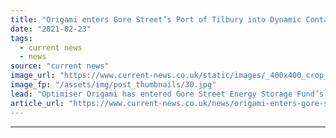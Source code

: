 ```yaml
---
title: "Origami enters Gore Street’s Port of Tilbury into Dynamic Containment pushing capacity over 400MW"
date: "2021-02-23"
tags: 
  - current news
  - news
source: "current news"
image_url: "https://www.current-news.co.uk/static/images/_400x400_crop_center-center/Transmission-wires-credit-Origami.jpg"
image_fp: "/assets/img/post_thumbnails/30.jpg"
lead: "​Optimiser Origami has entered Gore Street Energy Storage Fund’s 9MW Port of Tilbury battery into Dynamic Containment (DC) services."
article_url: "https://www.current-news.co.uk/news/origami-enters-gore-streets-port-of-tilbury-into-dynamic-containment-pushing-capacity-over-400mw?utm_source=rss-feeds&utm_medium=rss&utm_campaign=rss"
---
```


---
